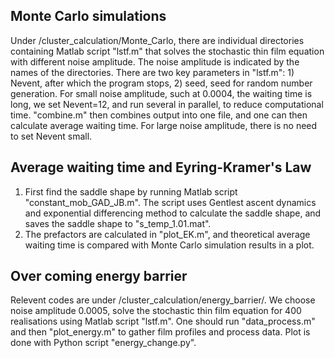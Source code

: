 ## Monte Carlo simulations
Under /cluster_calculation/Monte_Carlo, there are individual directories containing Matlab script "lstf.m" that solves the stochastic thin film equation with different noise amplitude. The noise amplitude is indicated by the names of the directories. There are two key parameters in "lstf.m": 1) Nevent, after which the program stops, 2) seed, seed for random number generation. For small noise amplitude, such at 0.0004, the waiting time is long, we set Nevent=12, and run several in parallel, to reduce computational time. "combine.m" then combines output into one file, and one can then calculate average waiting time. For large noise amplitude, there is no need to set Nevent small.
## Average waiting time and Eyring-Kramer's Law
1. First find the saddle shape by running Matlab script "constant_mob_GAD_JB.m". The script uses Gentlest ascent dynamics and exponential differencing method to calculate the saddle shape, and saves the saddle shape to "s_temp_1.01.mat".
2. The prefactors are calculated in "plot_EK.m", and theoretical average waiting time is compared with Monte Carlo simulation results in a plot.
## Over coming energy barrier
Relevent codes are under /cluster_calculation/energy_barrier/. We choose noise amplitude 0.0005, solve the stochastic thin film equation for 400 realisations using Matlab script "lstf.m". One should run "data_process.m" and then "plot_energy.m" to gather film profiles and process data. Plot is done with Python script "energy_change.py".
